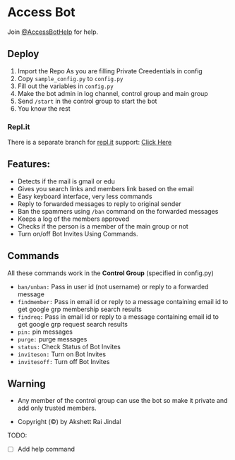 # Access Bot

Join [@AccessBotHelp](https://t.me/AccessBotHelp) for help.

## Deploy

1. Import the Repo As you are filling Private Creedentials in config
2. Copy `sample_config.py` to `config.py`
3. Fill out the variables in `config.py`
4. Make the bot admin in log channel, control group and main group
5. Send `/start` in the control group to start the bot
6. You know the rest

### Repl.it

There is a separate branch for [repl.it](https://replit.com) support: [Click Here](https://github.com/akshettrj/Access-Bot/tree/replit)

## Features:

* Detects if the mail is gmail or edu
* Gives you search links and members link based on the email
* Easy keyboard interface, very less commands
* Reply to forwarded messages to reply to original sender
* Ban the spammers using `/ban` command on the forwarded messages
* Keeps a log of the members approved
* Checks if the person is a member of the main group or not
* Turn on/off Bot Invites Using Commands.

## Commands

All these commands work in the **Control Group** (specified in config.py)

* `ban/unban:` Pass in user id (not username) or reply to a forwarded message
* `findmember:` Pass in email id or reply to a message containing email id to get google grp membership search results
* `findreq:` Pass in email id or reply to a message containing email id to get google grp request search results
* `pin:` pin messages
* `purge:` purge messages
* `status:` Check Status of Bot Invites
* `inviteson:` Turn on Bot Invites
* `invitesoff:` Turn off Bot Invites

## Warning

* Any member of the control group can use the bot so make it private and add only trusted members.

- Copyright (©) by Akshett Rai Jindal

TODO:

* [ ] Add help command
